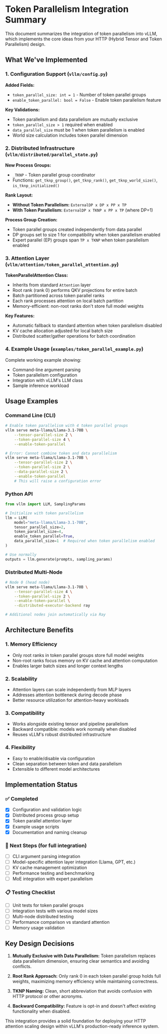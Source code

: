 # Token Parallelism Integration Summary

This document summarizes the integration of token parallelism into vLLM, which implements the core ideas from your HTTP (Hybrid Tensor and Token Parallelism) design.

## What We've Implemented

### 1. Configuration Support (`vllm/config.py`)

**Added Fields:**
- `token_parallel_size: int = 1` - Number of token parallel groups
- `enable_token_parallel: bool = False` - Enable token parallelism feature

**Key Validations:**
- Token parallelism and data parallelism are mutually exclusive
- `token_parallel_size > 1` required when enabled
- `data_parallel_size` must be 1 when token parallelism is enabled
- World size calculation includes token parallel dimension

### 2. Distributed Infrastructure (`vllm/distributed/parallel_state.py`)

**New Process Groups:**
- `_TKNP` - Token parallel group coordinator  
- Functions: `get_tknp_group()`, `get_tknp_rank()`, `get_tknp_world_size()`, `is_tknp_initialized()`

**Rank Layout:**
- **Without Token Parallelism:** `ExternalDP x DP x PP x TP`
- **With Token Parallelism:** `ExternalDP x TKNP x PP x TP` (where DP=1)

**Process Group Creation:**
- Token parallel groups created independently from data parallel
- DP groups set to size 1 for compatibility when token parallelism enabled
- Expert parallel (EP) groups span `TP x TKNP` when token parallelism enabled

### 3. Attention Layer (`vllm/attention/token_parallel_attention.py`)

**TokenParallelAttention Class:**
- Inherits from standard `Attention` layer
- Root rank (rank 0) performs QKV projections for entire batch
- Batch partitioned across token parallel ranks
- Each rank processes attention on local batch partition
- Memory-efficient: non-root ranks don't store full model weights

**Key Features:**
- Automatic fallback to standard attention when token parallelism disabled
- KV cache allocation adjusted for local batch size
- Distributed scatter/gather operations for batch coordination

### 4. Example Usage (`examples/token_parallel_example.py`)

Complete working example showing:
- Command-line argument parsing
- Token parallelism configuration
- Integration with vLLM's LLM class
- Sample inference workload

## Usage Examples

### Command Line (CLI)

```bash
# Enable token parallelism with 4 token parallel groups
vllm serve meta-llama/Llama-3.1-70B \
    --tensor-parallel-size 2 \
    --token-parallel-size 4 \
    --enable-token-parallel

# Error: Cannot combine token and data parallelism  
vllm serve meta-llama/Llama-3.1-70B \
    --tensor-parallel-size 2 \
    --token-parallel-size 2 \
    --data-parallel-size 2 \
    --enable-token-parallel
    # This will raise a configuration error
```

### Python API

```python
from vllm import LLM, SamplingParams

# Initialize with token parallelism
llm = LLM(
    model="meta-llama/Llama-3.1-70B",
    tensor_parallel_size=2,
    token_parallel_size=4, 
    enable_token_parallel=True,
    data_parallel_size=1  # Required when token parallelism enabled
)

# Use normally
outputs = llm.generate(prompts, sampling_params)
```

### Distributed Multi-Node

```bash
# Node 0 (head node)
vllm serve meta-llama/Llama-3.1-70B \
    --tensor-parallel-size 4 \
    --token-parallel-size 2 \
    --enable-token-parallel \
    --distributed-executor-backend ray

# Additional nodes join automatically via Ray
```

## Architecture Benefits

### 1. **Memory Efficiency**
- Only root ranks in token parallel groups store full model weights
- Non-root ranks focus memory on KV cache and attention computation
- Enables larger batch sizes and longer context lengths

### 2. **Scalability** 
- Attention layers can scale independently from MLP layers
- Addresses attention bottleneck during decode phase
- Better resource utilization for attention-heavy workloads

### 3. **Compatibility**
- Works alongside existing tensor and pipeline parallelism
- Backward compatible: models work normally when disabled
- Reuses vLLM's robust distributed infrastructure

### 4. **Flexibility**
- Easy to enable/disable via configuration
- Clean separation between token and data parallelism
- Extensible to different model architectures

## Implementation Status

### ✅ Completed
- [x] Configuration and validation logic
- [x] Distributed process group setup  
- [x] Token parallel attention layer
- [x] Example usage scripts
- [x] Documentation and naming cleanup

### 🚧 Next Steps (for full integration)
- [ ] CLI argument parsing integration
- [ ] Model-specific attention layer integration (Llama, GPT, etc.)
- [ ] KV cache management optimization
- [ ] Performance testing and benchmarking
- [ ] MoE integration with expert parallelism

### 📋 Testing Checklist
- [ ] Unit tests for token parallel groups
- [ ] Integration tests with various model sizes
- [ ] Multi-node distributed testing
- [ ] Performance comparison vs standard attention
- [ ] Memory usage validation

## Key Design Decisions

1. **Mutually Exclusive with Data Parallelism:** Token parallelism replaces data parallelism dimension, ensuring clear semantics and avoiding conflicts.

2. **Root Rank Approach:** Only rank 0 in each token parallel group holds full weights, maximizing memory efficiency while maintaining correctness.

3. **TKNP Naming:** Clean, short abbreviation that avoids confusion with HTTP protocol or other acronyms.

4. **Backward Compatibility:** Feature is opt-in and doesn't affect existing functionality when disabled.

This integration provides a solid foundation for deploying your HTTP attention scaling design within vLLM's production-ready inference system. 